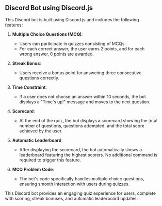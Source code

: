 ## Discord Bot using Discord.js

This Discord bot is built using Discord.js and includes the following features:

1. **Multiple Choice Questions (MCQ)**:
   - Users can participate in quizzes consisting of MCQs.
   - For each correct answer, the user earns 2 points, and for each wrong answer, 0 points are awarded.
   
2. **Streak Bonus**:
   - Users receive a bonus point for answering three consecutive questions correctly.
   
3. **Time Constraint**:
   - If a user does not choose an answer within 10 seconds, the bot displays a "Time's up!" message and moves to the next question.
   
4. **Scorecard**:
   - At the end of the quiz, the bot displays a scorecard showing the total number of questions, questions attempted, and the total score achieved by the user.
   
5. **Automatic Leaderboard**:
   - After displaying the scorecard, the bot automatically shows a leaderboard featuring the highest scorers. No additional command is required to trigger this feature.
   
6. **MCQ Problem Code**:
   - The bot's code specifically handles multiple choice questions, ensuring smooth interaction with users during quizzes.

This Discord bot provides an engaging quiz experience for users, complete with scoring, streak bonuses, and automatic leaderboard updates.
